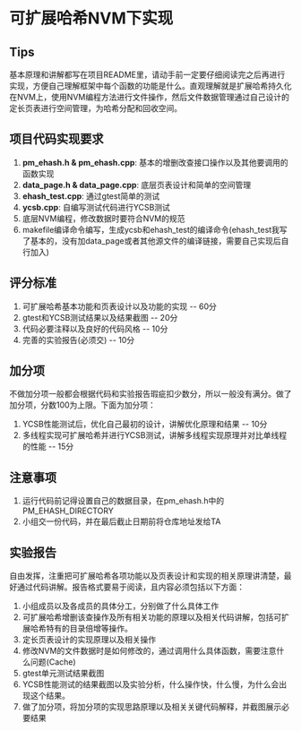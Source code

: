 # 可扩展哈希NVM下实现

## Tips
基本原理和讲解都写在项目README里，请动手前一定要仔细阅读完之后再进行实现，方便自己理解框架中每个函数的功能是什么。直观理解就是扩展哈希持久化在NVM上，使用NVM编程方法进行文件操作，然后文件数据管理通过自己设计的定长页表进行空间管理，为哈希分配和回收空间。

## 项目代码实现要求
1. **pm_ehash.h & pm_ehash.cpp**: 基本的增删改查接口操作以及其他要调用的函数实现
1. **data_page.h & data_page.cpp**: 底层页表设计和简单的空间管理
1. **ehash_test.cpp**: 通过gtest简单的测试
1. **ycsb.cpp**: 自编写测试代码进行YCSB测试
1. 底层NVM编程，修改数据时要符合NVM的规范
1. makefile编译命令编写，生成ycsb和ehash_test的编译命令(ehash_test我写了基本的，没有加data_page或者其他源文件的编译链接，需要自己实现后自行加入)

## 评分标准
1. 可扩展哈希基本功能和页表设计以及功能的实现 -- 60分
1. gtest和YCSB测试结果以及结果截图 -- 20分
1. 代码必要注释以及良好的代码风格 -- 10分
1. 完善的实验报告(必须交) -- 10分

## 加分项
不做加分项一般都会根据代码和实验报告瑕疵扣少数分，所以一般没有满分。做了加分项，分数100为上限。下面为加分项：
1. YCSB性能测试后，优化自己最初的设计，讲解优化原理和结果 -- 10分
1. 多线程实现可扩展哈希并进行YCSB测试，讲解多线程实现原理并对比单线程的性能 -- 15分

## 注意事项
1. 运行代码前记得设置自己的数据目录，在pm_ehash.h中的PM_EHASH_DIRECTORY
1. 小组交一份代码，并在最后截止日期前将仓库地址发给TA

## 实验报告
自由发挥，注重把可扩展哈希各项功能以及页表设计和实现的相关原理讲清楚，最好通过代码讲解。报告格式要易于阅读，且内容必须包括以下方面：
1. 小组成员以及各成员的具体分工，分别做了什么具体工作
1. 可扩展哈希增删该查操作及所有相关功能的原理以及相关代码讲解，包括可扩展哈希特有的目录倍增等操作。
1. 定长页表设计的实现原理以及相关操作
1. 修改NVM的文件数据时是如何修改的，通过调用什么具体函数，需要注意什么问题(Cache)
1. gtest单元测试结果截图
1. YCSB性能测试的结果截图以及实验分析，什么操作快，什么慢，为什么会出现这个结果。
1. 做了加分项，将加分项的实现思路原理以及相关关键代码解释，并截图展示必要结果

